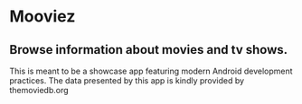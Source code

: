 # Mooviez
## Browse information about movies and tv shows.

This is meant to be a showcase app featuring modern Android development practices.
The data presented by this app is kindly provided by themoviedb.org
